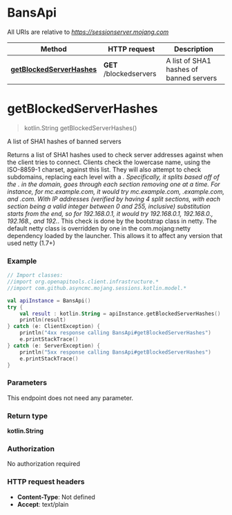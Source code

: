 # BansApi

All URIs are relative to *https://sessionserver.mojang.com*

Method | HTTP request | Description
------------- | ------------- | -------------
[**getBlockedServerHashes**](BansApi.md#getBlockedServerHashes) | **GET** /blockedservers | A list of SHA1 hashes of banned servers


<a name="getBlockedServerHashes"></a>
# **getBlockedServerHashes**
> kotlin.String getBlockedServerHashes()

A list of SHA1 hashes of banned servers

Returns a list of SHA1 hashes used to check server addresses against when the client tries to connect. Clients check the lowercase name, using the ISO-8859-1 charset, against this list. They will also attempt to check subdomains, replacing each level with a *. Specifically, it splits based off of the . in the domain, goes through each section removing one at a time. For instance, for mc.example.com, it would try mc.example.com, *.example.com, and *.com. With IP addresses (verified by having 4 split sections, with each section being a valid integer between 0 and 255, inclusive) substitution starts from the end, so for 192.168.0.1, it would try 192.168.0.1, 192.168.0.*, 192.168.*, and 192.*. This check is done by the bootstrap class in netty. The default netty class is overridden by one in the com.mojang:netty dependency loaded by the launcher. This allows it to affect any version that used netty (1.7+)

### Example
```kotlin
// Import classes:
//import org.openapitools.client.infrastructure.*
//import com.github.asyncmc.mojang.sessions.kotlin.model.*

val apiInstance = BansApi()
try {
    val result : kotlin.String = apiInstance.getBlockedServerHashes()
    println(result)
} catch (e: ClientException) {
    println("4xx response calling BansApi#getBlockedServerHashes")
    e.printStackTrace()
} catch (e: ServerException) {
    println("5xx response calling BansApi#getBlockedServerHashes")
    e.printStackTrace()
}
```

### Parameters
This endpoint does not need any parameter.

### Return type

**kotlin.String**

### Authorization

No authorization required

### HTTP request headers

 - **Content-Type**: Not defined
 - **Accept**: text/plain

